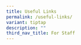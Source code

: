 ```yaml
---
title: Useful Links
permalink: /useful-links/
variant: tiptap
description: ""
third_nav_title: For Staff
---
```

